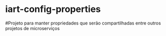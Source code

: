 # iart-config-properties
#Projeto para manter propriedades que serão compartilhadas entre outros projetos de microserviços
